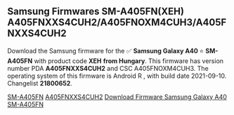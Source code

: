 <h2>Samsung Firmwares SM-A405FN(XEH) A405FNXXS4CUH2/A405FNOXM4CUH3/A405FNXXS4CUH2</h2>
Download the Samsung firmware for the ✅ <strong>Samsung Galaxy A40 </strong> ⭐ <strong>SM-A405FN</strong> with product code <strong>XEH</strong> <strong> from Hungary</strong>. This firmware has version number PDA <strong>A405FNXXS4CUH2</strong> and CSC A405FNOXM4CUH3. The operating system of this firmware is Android R , with build date 2021-09-10. Changelist <strong>21800652</strong>.


[SM-A405FN](https://samfirm.shop/samsung/model/SM-A405FN)
[A405FNXXS4CUH2](https://samfirm.shop/samsung/pda/A405FNXXS4CUH2)
[Download Firmware Samsung Galaxy A40 SM-A405FN](https://samfirm.shop/samsung/firmware/454702)
